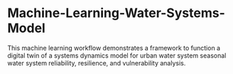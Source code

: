 # Machine-Learning-Water-Systems-Model
This machine learning workflow demonstrates a framework to function a digital twin of a systems dynamics model for urban water system seasonal water system reliability, resilience, and vulnerability analysis.
